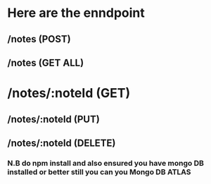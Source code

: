 # Here are the enndpoint

## /notes (POST)

## /notes (GET ALL)

# /notes/:noteId (GET)

## /notes/:noteId (PUT)

## /notes/:noteId (DELETE)

### N.B do npm install and also ensured you have mongo DB installed or better still you can you Mongo DB ATLAS